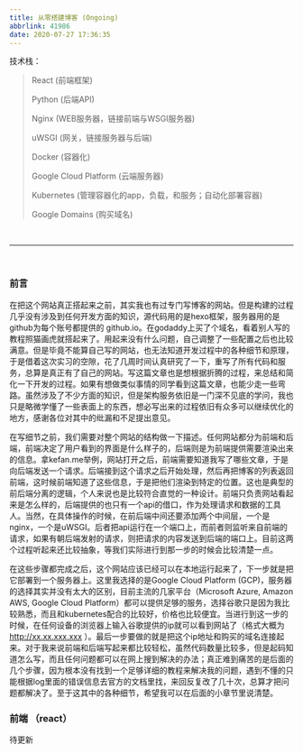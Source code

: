 ```yaml
---
title: 从零搭建博客 (Ongoing)
abbrlink: 41986
date: 2020-07-27 17:36:35
---
```


技术栈：

> React (前端框架)
>
> Python (后端API)
>
> Nginx (WEB服务器，链接前端与WSGI服务器)
>
> uWSGI (网关，链接服务器与后端)
>
> Docker (容器化)
>
> Google Cloud Platform (云端服务器)
>
> Kubernetes (管理容器化的app，负载，和服务；自动化部署容器)
>
> Google Domains (购买域名)

<br>

----

<br>

### 前言

在把这个网站真正搭起来之前，其实我也有过专门写博客的网站。但是构建的过程几乎没有涉及到任何开发方面的知识，源代码用的是hexo框架，服务器用的是github为每个账号都提供的 github.io。在godaddy上买了个域名，看着别人写的教程照猫画虎就搭起来了。用起来没有什么问题，自己调整了一些配置之后也比较满意。但是毕竟不能算自己写的网站，也无法知道开发过程中的各种细节和原理，于是借着这次实习的空隙，花了几周时间认真研究了一下，重写了所有代码和服务，总算是真正有了自己的网站。写这篇文章也是想根据折腾的过程，来总结和简化一下开发的过程。如果有想做类似事情的同学看到这篇文章，也能少走一些弯路。虽然涉及了不少方面的知识，但是架构服务依旧是一门深不见底的学问，我也只是略微学懂了一些表面上的东西，想必写出来的过程依旧有众多可以继续优化的地方，感谢各位对其中的纰漏和不足提出意见。

在写细节之前，我们需要对整个网站的结构做一下描述。任何网站都分为前端和后端，前端决定了用户看到的界面是什么样子的，后端则是为前端提供需要渲染出来的信息。拿kefan.me举例，网站打开之后，前端需要知道我写了哪些文章，于是向后端发送一个请求。后端接到这个请求之后开始处理，然后再把博客的列表返回前端，这时候前端知道了这些信息，于是把他们渲染到特定的位置。这也是典型的前后端分离的逻辑，个人来说也是比较符合直觉的一种设计。前端只负责网站看起来是怎么样的，后端提供的也只有一个api的借口，作为处理请求和数据的工具人。当然，在具体操作的时候，在前后端中间还要添加两个中间层，一个是nginx，一个是uWSGI。后者把api运行在一个端口上，而前者则监听来自前端的请求，如果有朝后端发射的请求，则把请求的内容发送到后端的端口上。目前这两个过程听起来还比较抽象，等我们实际进行到那一步的时候会比较清楚一点。

在这些步骤都完成之后，这个网站应该已经可以在本地运行起来了，下一步就是把它部署到一个服务器上。这里我选择的是Google Cloud Platform (GCP)，服务器的选择其实并没有太大的区别，目前主流的几家平台（Microsoft Azure, Amazon AWS, Google Cloud Platform）都可以提供足够的服务，选择谷歌只是因为我比较熟悉，而且和kubernetes配合的比较好，价格也比较便宜。当进行到这一步的时候，在任何设备的浏览器上输入谷歌提供的ip就可以看到网站了（格式大概为 http://xx.xx.xxx.xxx ）。最后一步要做的就是把这个ip地址和购买的域名连接起来。对于我来说前端和后端写起来都比较轻松，虽然代码数量比较多，但是起码知道怎么写，而且任何问题都可以在网上搜到解决的办法；真正难到痛苦的是后面的几个步骤，因为根本没有找到一个足够详细的教程来解决我的问题，遇到不懂的只能根据log里面的错误信息去官方的文档里找，来回反复改了几十次，总算才把问题都解决了。至于这其中的各种细节，希望我可以在后面的小章节里说清楚。

### 前端 （react）

待更新